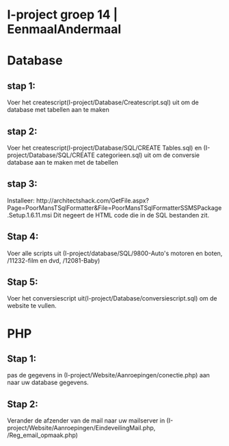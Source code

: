 # I-project groep 14 | EenmaalAndermaal

<h1> Database </h1>
<h2> stap 1: </h2>
<p> Voer het createscript(I-project/Database/Createscript.sql) uit om de database met tabellen aan te maken  </p>
<h2> stap 2: </h2>
<p> Voer het createscript(I-project/Database/SQL/CREATE Tables.sql) en (I-project/Database/SQL/CREATE categorieen.sql) uit om de conversie database aan te maken met de tabellen</p>
<h2> stap 3: </h2>
<p> Installeer: http://architectshack.com/GetFile.aspx?Page=PoorMansTSqlFormatter&File=PoorMansTSqlFormatterSSMSPackage.Setup.1.6.11.msi
    Dit negeert de HTML code die in de SQL bestanden zit. </p>
<h2> Stap 4: </h2>
<p> Voer alle scripts uit (I-project/database/SQL/9800-Auto's motoren en boten,
                                                        /11232-film en dvd,
                                                        /12081-Baby)
<h2> Stap 5: </h2>
<p> Voer het conversiescript uit(I-project/Database/conversiescript.sql) om de website te vullen. </p>
<h1> PHP </h1>
<h2> Stap 1: </h2>
<p> pas de gegevens in (I-project/Website/Aanroepingen/conectie.php) aan naar uw database gegevens. </p>
<h2> Stap 2: </h2>
<p> Verander de afzender van de mail naar uw mailserver in (I-project/Website/Aanroepingen/EindeveilingMail.php,
                                                                                          /Reg_email_opmaak.php) </p>
                                                                                          



